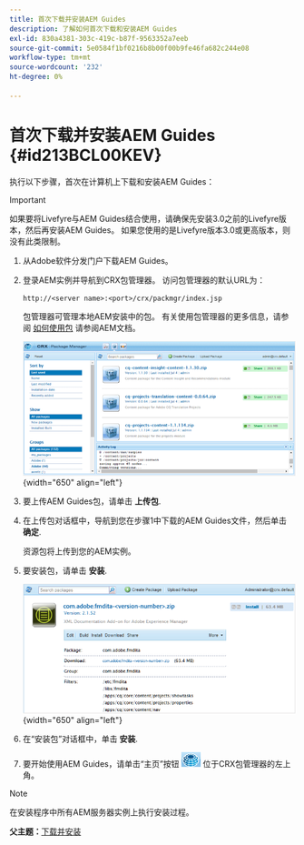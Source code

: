 ```yaml
---
title: 首次下载并安装AEM Guides
description: 了解如何首次下载和安装AEM Guides
exl-id: 830a4381-303c-419c-b87f-9563352a7eeb
source-git-commit: 5e0584f1bf0216b8b00f00b9fe46fa682c244e08
workflow-type: tm+mt
source-wordcount: '232'
ht-degree: 0%

---
```


# 首次下载并安装AEM Guides {#id213BCL00KEV}

执行以下步骤，首次在计算机上下载和安装AEM Guides：

>[!IMPORTANT]
>
> 如果要将Livefyre与AEM Guides结合使用，请确保先安装3.0之前的Livefyre版本，然后再安装AEM Guides。 如果您使用的是Livefyre版本3.0或更高版本，则没有此类限制。

1. 从Adobe软件分发门户下载AEM Guides。

1. 登录AEM实例并导航到CRX包管理器。 访问包管理器的默认URL为：

   ```http
   http://<server name>:<port>/crx/packmgr/index.jsp
   ```

   包管理器可管理本地AEM安装中的包。 有关使用包管理器的更多信息，请参阅 [如何使用包](https://helpx.adobe.com/experience-manager/6-5/sites/administering/using/package-manager.html) 请参阅AEM文档。

   ![](assets/package-manager.png){width="650" align="left"}

1. 要上传AEM Guides包，请单击 **上传包**.

1. 在上传包对话框中，导航到您在步骤1中下载的AEM Guides文件，然后单击 **确定**.

   资源包将上传到您的AEM实例。

1. 要安装包，请单击 **安装**.

   ![](assets/install-package.png){width="650" align="left"}

1. 在“安装包”对话框中，单击 **安装**.

1. 要开始使用AEM Guides，请单击“主页”按钮 ![](assets/home-button.png) 位于CRX包管理器的左上角。


>[!NOTE]
>
> 在安装程序中所有AEM服务器实例上执行安装过程。

**父主题：**[&#x200B;下载并安装](download-install.md)
